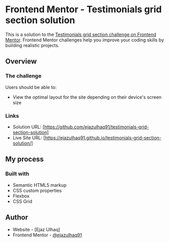 # Frontend Mentor - Testimonials grid section solution

This is a solution to the [Testimonials grid section challenge on Frontend Mentor](https://www.frontendmentor.io/challenges/testimonials-grid-section-Nnw6J7Un7). Frontend Mentor challenges help you improve your coding skills by building realistic projects.

## Overview

### The challenge

Users should be able to:

- View the optimal layout for the site depending on their device's screen size

### Links

- Solution URL: [https://github.com/ejazulhaq91/testimonials-grid-section-solution]
- Live Site URL: [https://ejazulhaq91.github.io/testimonials-grid-section-solution/]

## My process

### Built with

- Semantic HTML5 markup
- CSS custom properties
- Flexbox
- CSS Grid

## Author

- Website - [Ejaz Ulhaq]
- Frontend Mentor - [@ejazulhaq91](https://www.frontendmentor.io/profile/ejazulhaq91)
